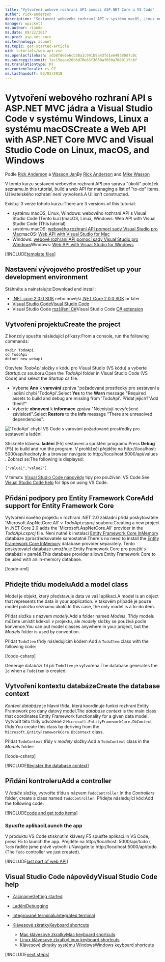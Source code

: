 ```yaml
---
title: "Vytvoření webové rozhraní API pomocí ASP.NET Core a VS Code"
author: rick-anderson
description: "Sestavení webového rozhraní API v systému macOS, Linux nebo Windows s ASP.NET MVC jádra a Visual Studio Code"
manager: wpickett
ms.author: riande
ms.date: 09/22/2017
ms.prod: asp.net-core
ms.technology: aspnet
ms.topic: get-started-article
uid: tutorials/web-api-vsc
ms.openlocfilehash: adb8fde6e6cb38a1c991b9a43fd1e649380d7c0c
ms.sourcegitcommit: 7ac15eaae20b6d70e65f3650af050a7880115cbf
ms.translationtype: MT
ms.contentlocale: cs-CZ
ms.lasthandoff: 03/02/2018
---
```

# <a name="create-a-web-api-with-aspnet-core-mvc-and-visual-studio-code-on-linux-macos-and-windows"></a><span data-ttu-id="95f42-103">Vytvoření webového rozhraní API s ASP.NET MVC jádra a Visual Studio Code v systému Windows, Linux a systému macOS</span><span class="sxs-lookup"><span data-stu-id="95f42-103">Create a Web API with ASP.NET Core MVC and Visual Studio Code on Linux, macOS, and Windows</span></span>

<span data-ttu-id="95f42-104">Podle [Rick Anderson](https://twitter.com/RickAndMSFT) a [Wasson Jan](https://github.com/mikewasson)</span><span class="sxs-lookup"><span data-stu-id="95f42-104">By [Rick Anderson](https://twitter.com/RickAndMSFT) and [Mike Wasson](https://github.com/mikewasson)</span></span>

<span data-ttu-id="95f42-105">V tomto kurzu sestavení webového rozhraní API pro správu "úkolů" položek seznamu.</span><span class="sxs-lookup"><span data-stu-id="95f42-105">In this tutorial, build a web API for managing a list of "to-do" items.</span></span> <span data-ttu-id="95f42-106">Uživatelského rozhraní není vytvořená.</span><span class="sxs-lookup"><span data-stu-id="95f42-106">A UI isn't constructed.</span></span>

<span data-ttu-id="95f42-107">Existují 3 verze tohoto kurzu:</span><span class="sxs-lookup"><span data-stu-id="95f42-107">There are 3 versions of this tutorial:</span></span>

* <span data-ttu-id="95f42-108">systému macOS, Linux, Windows: webového rozhraní API s Visual Studio Code (Tento kurz)</span><span class="sxs-lookup"><span data-stu-id="95f42-108">macOS, Linux, Windows: Web API with Visual Studio Code (This tutorial)</span></span>
* <span data-ttu-id="95f42-109">systému macOS: [webového rozhraní API pomocí sady Visual Studio pro Mac](xref:tutorials/first-web-api-mac)</span><span class="sxs-lookup"><span data-stu-id="95f42-109">macOS: [Web API with Visual Studio for Mac](xref:tutorials/first-web-api-mac)</span></span>
* <span data-ttu-id="95f42-110">Windows: [webové rozhraní API pomocí sady Visual Studio pro Windows](xref:tutorials/first-web-api)</span><span class="sxs-lookup"><span data-stu-id="95f42-110">Windows: [Web API with Visual Studio for Windows](xref:tutorials/first-web-api)</span></span>

<!-- WARNING: The code AND images in this doc are used by uid: tutorials/web-api-vsc, tutorials/first-web-api-mac and tutorials/first-web-api. If you change any code/images in this tutorial, update uid: tutorials/web-api-vsc -->

[!INCLUDE[template files](../includes/webApi/intro.md)]

## <a name="set-up-your-development-environment"></a><span data-ttu-id="95f42-111">Nastavení vývojového prostředí</span><span class="sxs-lookup"><span data-stu-id="95f42-111">Set up your development environment</span></span>

<span data-ttu-id="95f42-112">Stáhněte a nainstalujte:</span><span class="sxs-lookup"><span data-stu-id="95f42-112">Download and install:</span></span>
- <span data-ttu-id="95f42-113">[.NET core 2.0.0 SDK](https://www.microsoft.com/net/core) nebo novější.</span><span class="sxs-lookup"><span data-stu-id="95f42-113">[.NET Core 2.0.0 SDK](https://www.microsoft.com/net/core) or later.</span></span>
- [<span data-ttu-id="95f42-114">Visual Studio Code</span><span class="sxs-lookup"><span data-stu-id="95f42-114">Visual Studio Code</span></span>](https://code.visualstudio.com)
- <span data-ttu-id="95f42-115">Visual Studio Code [rozšíření C#](https://marketplace.visualstudio.com/items?itemName=ms-vscode.csharp)</span><span class="sxs-lookup"><span data-stu-id="95f42-115">Visual Studio Code [C# extension](https://marketplace.visualstudio.com/items?itemName=ms-vscode.csharp)</span></span>

## <a name="create-the-project"></a><span data-ttu-id="95f42-116">Vytvoření projektu</span><span class="sxs-lookup"><span data-stu-id="95f42-116">Create the project</span></span>

<span data-ttu-id="95f42-117">Z konzoly spusťte následující příkazy:</span><span class="sxs-lookup"><span data-stu-id="95f42-117">From a console, run the following commands:</span></span>

```console
mkdir TodoApi
cd TodoApi
dotnet new webapi
```

<span data-ttu-id="95f42-118">Otevřete *TodoApi* složky v kódu pro Visual Studio (VS kódu) a vyberte *Startup.cs* souboru.</span><span class="sxs-lookup"><span data-stu-id="95f42-118">Open the *TodoApi* folder in Visual Studio Code (VS Code) and select the *Startup.cs* file.</span></span>

- <span data-ttu-id="95f42-119">Vyberte **Ano** k **varování** zpráva "požadované prostředky pro sestavení a ladění chybí 'TodoApi'.</span><span class="sxs-lookup"><span data-stu-id="95f42-119">Select **Yes** to the **Warn** message "Required assets to build and debug are missing from 'TodoApi'.</span></span> <span data-ttu-id="95f42-120">Přidat jejich?"</span><span class="sxs-lookup"><span data-stu-id="95f42-120">Add them?"</span></span>
- <span data-ttu-id="95f42-121">Vyberte **obnovení** k **informace** zpráva "Neexistují nevyřešené závislosti".</span><span class="sxs-lookup"><span data-stu-id="95f42-121">Select **Restore** to the **Info** message "There are unresolved dependencies".</span></span>

<!-- uid: tutorials/first-mvc-app-xplat/start-mvc uses the pic below. If you change it, make sure it's consistent -->

!['TodoApi' chybí VS Code s varování požadované prostředky pro sestavení a ladění.](web-api-vsc/_static/vsc_restore.png)

<span data-ttu-id="95f42-125">Stiskněte klávesu **ladění** (F5) sestavení a spuštění programu.</span><span class="sxs-lookup"><span data-stu-id="95f42-125">Press **Debug** (F5) to build and run the program.</span></span> <span data-ttu-id="95f42-126">V prohlížeči přejděte na http://localhost: 5000/api/hodnoty.</span><span class="sxs-lookup"><span data-stu-id="95f42-126">In a browser navigate to http://localhost:5000/api/values .</span></span> <span data-ttu-id="95f42-127">Zobrazí se:</span><span class="sxs-lookup"><span data-stu-id="95f42-127">The following is displayed:</span></span>

`["value1","value2"]`

<span data-ttu-id="95f42-128">V tématu [Visual Studio Code nápovědy](#visual-studio-code-help) tipy pro používání VS Code.</span><span class="sxs-lookup"><span data-stu-id="95f42-128">See [Visual Studio Code help](#visual-studio-code-help) for tips on using VS Code.</span></span>

## <a name="add-support-for-entity-framework-core"></a><span data-ttu-id="95f42-129">Přidání podpory pro Entity Framework Core</span><span class="sxs-lookup"><span data-stu-id="95f42-129">Add support for Entity Framework Core</span></span>

<span data-ttu-id="95f42-130">Vytvoření nového projektu v rozhraní .NET 2.0 základní přidá poskytovatele 'Microsoft.AspNetCore.All' v *TodoApi.csproj* souboru.</span><span class="sxs-lookup"><span data-stu-id="95f42-130">Creating a new project in .NET Core 2.0 adds the 'Microsoft.AspNetCore.All' provider in the *TodoApi.csproj* file.</span></span> <span data-ttu-id="95f42-131">Není nutné k instalaci [Entity Framework Core InMemory](https://docs.microsoft.com/ef/core/providers/in-memory/) databáze zprostředkovatele samostatně.</span><span class="sxs-lookup"><span data-stu-id="95f42-131">There's no need to install the [Entity Framework Core InMemory](https://docs.microsoft.com/ef/core/providers/in-memory/) database provider separately.</span></span> <span data-ttu-id="95f42-132">Tento poskytovatel databáze umožňuje Entity Framework Core pro použití s databázi v paměti.</span><span class="sxs-lookup"><span data-stu-id="95f42-132">This database provider allows Entity Framework Core to be used with an in-memory database.</span></span>

[!code-xml[](web-api-vsc/sample/TodoApi/TodoApi.csproj?highlight=12)]

## <a name="add-a-model-class"></a><span data-ttu-id="95f42-133">Přidejte třídu modelu</span><span class="sxs-lookup"><span data-stu-id="95f42-133">Add a model class</span></span>

<span data-ttu-id="95f42-134">Model je objekt, který představuje data ve vaší aplikaci.</span><span class="sxs-lookup"><span data-stu-id="95f42-134">A model is an object that represents the data in your application.</span></span> <span data-ttu-id="95f42-135">V takovém případě je pouze model položku seznamu úkolů.</span><span class="sxs-lookup"><span data-stu-id="95f42-135">In this case, the only model is a to-do item.</span></span>

<span data-ttu-id="95f42-136">Přidat složku s názvem *modely*.</span><span class="sxs-lookup"><span data-stu-id="95f42-136">Add a folder named *Models*.</span></span> <span data-ttu-id="95f42-137">Třídy modelu můžete umístit kdekoli v projektu, ale *modely* složky se používá podle konvence.</span><span class="sxs-lookup"><span data-stu-id="95f42-137">You can put model classes anywhere in your project, but the *Models* folder is used by convention.</span></span>

<span data-ttu-id="95f42-138">Přidat `TodoItem` třídy následujícím kódem:</span><span class="sxs-lookup"><span data-stu-id="95f42-138">Add a `TodoItem` class with the following code:</span></span>

[!code-csharp[](first-web-api/sample/TodoApi/Models/TodoItem.cs)]

<span data-ttu-id="95f42-139">Generuje databázi `Id` při `TodoItem` je vytvořena.</span><span class="sxs-lookup"><span data-stu-id="95f42-139">The database generates the `Id` when a `TodoItem` is created.</span></span>

## <a name="create-the-database-context"></a><span data-ttu-id="95f42-140">Vytvoření kontextu databáze</span><span class="sxs-lookup"><span data-stu-id="95f42-140">Create the database context</span></span>

<span data-ttu-id="95f42-141">*Kontext databáze* je hlavní třída, která koordinuje funkcí rozhraní Entity Framework pro daný datový model.</span><span class="sxs-lookup"><span data-stu-id="95f42-141">The *database context* is the main class that coordinates Entity Framework functionality for a given data model.</span></span> <span data-ttu-id="95f42-142">Vytvořit této třídy odvozené z `Microsoft.EntityFrameworkCore.DbContext` třídy.</span><span class="sxs-lookup"><span data-stu-id="95f42-142">You create this class by deriving from the `Microsoft.EntityFrameworkCore.DbContext` class.</span></span>

<span data-ttu-id="95f42-143">Přidat `TodoContext` třídy v *modely* složky:</span><span class="sxs-lookup"><span data-stu-id="95f42-143">Add a `TodoContext` class in the *Models* folder:</span></span>

[!code-csharp[](first-web-api/sample/TodoApi/Models/TodoContext.cs)]

[!INCLUDE[Register the database context](../includes/webApi/register_dbContext.md)]

## <a name="add-a-controller"></a><span data-ttu-id="95f42-144">Přidání kontroleru</span><span class="sxs-lookup"><span data-stu-id="95f42-144">Add a controller</span></span>

<span data-ttu-id="95f42-145">V *řadiče* složky, vytvořte třídu s názvem `TodoController`.</span><span class="sxs-lookup"><span data-stu-id="95f42-145">In the *Controllers* folder, create a class named `TodoController`.</span></span> <span data-ttu-id="95f42-146">Přidejte následující kód:</span><span class="sxs-lookup"><span data-stu-id="95f42-146">Add the following code:</span></span>

[!INCLUDE[code and get todo items](../includes/webApi/getTodoItems.md)]

### <a name="launch-the-app"></a><span data-ttu-id="95f42-147">Spusťte aplikaci</span><span class="sxs-lookup"><span data-stu-id="95f42-147">Launch the app</span></span>

<span data-ttu-id="95f42-148">V produktu VS Code stisknutím klávesy F5 spusťte aplikaci.</span><span class="sxs-lookup"><span data-stu-id="95f42-148">In VS Code, press F5 to launch the app.</span></span> <span data-ttu-id="95f42-149">Přejděte na http://localhost: 5000/api/todo ( `Todo` řadiče jsme právě vytvořili).</span><span class="sxs-lookup"><span data-stu-id="95f42-149">Navigate to  http://localhost:5000/api/todo   (The `Todo` controller we just created).</span></span>

[!INCLUDE[last part of web API](../includes/webApi/end.md)]

## <a name="visual-studio-code-help"></a><span data-ttu-id="95f42-150">Visual Studio Code nápovědy</span><span class="sxs-lookup"><span data-stu-id="95f42-150">Visual Studio Code help</span></span>

- [<span data-ttu-id="95f42-151">Začínáme</span><span class="sxs-lookup"><span data-stu-id="95f42-151">Getting started</span></span>](https://code.visualstudio.com/docs)
- [<span data-ttu-id="95f42-152">Ladění</span><span class="sxs-lookup"><span data-stu-id="95f42-152">Debugging</span></span>](https://code.visualstudio.com/docs/editor/debugging)
- [<span data-ttu-id="95f42-153">Integrované terminálu</span><span class="sxs-lookup"><span data-stu-id="95f42-153">Integrated terminal</span></span>](https://code.visualstudio.com/docs/editor/integrated-terminal)
- [<span data-ttu-id="95f42-154">Klávesové zkratky</span><span class="sxs-lookup"><span data-stu-id="95f42-154">Keyboard shortcuts</span></span>](https://code.visualstudio.com/docs/getstarted/keybindings#_keyboard-shortcuts-reference)

  - [<span data-ttu-id="95f42-155">Mac klávesové zkratky</span><span class="sxs-lookup"><span data-stu-id="95f42-155">Mac keyboard shortcuts</span></span>](https://code.visualstudio.com/shortcuts/keyboard-shortcuts-macos.pdf)
  - [<span data-ttu-id="95f42-156">Linux klávesové zkratky</span><span class="sxs-lookup"><span data-stu-id="95f42-156">Linux keyboard shortcuts</span></span>](https://code.visualstudio.com/shortcuts/keyboard-shortcuts-linux.pdf)
  - [<span data-ttu-id="95f42-157">Klávesové zkratky systému Windows</span><span class="sxs-lookup"><span data-stu-id="95f42-157">Windows keyboard shortcuts</span></span>](https://code.visualstudio.com/shortcuts/keyboard-shortcuts-windows.pdf)

[!INCLUDE[next steps](../includes/webApi/next.md)]


